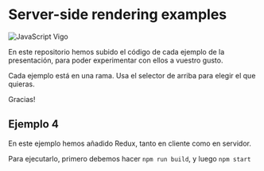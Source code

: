Server-side rendering examples
==============================

![JavaScript Vigo](https://i.imgur.com/AQL0aDv.png)

En este repositorio hemos subido el código de cada ejemplo de la presentación,
para poder experimentar con ellos a vuestro gusto.

Cada ejemplo está en una rama.
Usa el selector de arriba para elegir el que quieras.

Gracias!

Ejemplo 4
---------

En este ejemplo hemos añadido Redux, tanto en cliente como en servidor.

Para ejecutarlo, primero debemos hacer `npm run build`, y luego `npm start`
